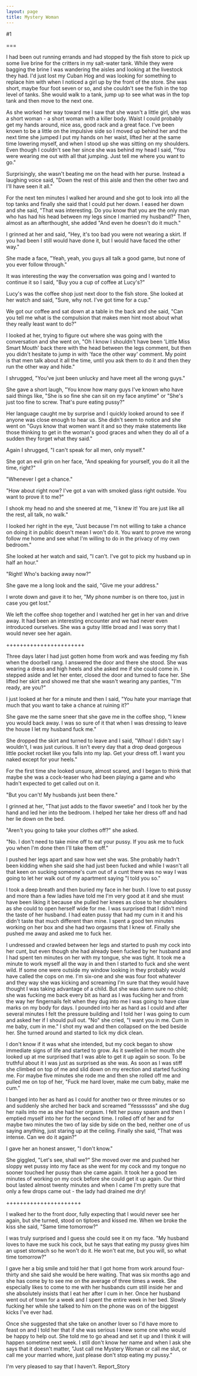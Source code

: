 ```yaml
---
layout: page
title: Mystery Woman
---
```

#1 

===

I had been out running errands and had stopped by the fish store to pick up some live brine for the critters in my salt-water tank. While they were bagging the brine I was wandering the aisles and looking at the livestock they had. I'd just lost my Cuban Hog and was looking for something to replace him with when I noticed a girl up by the front of the store. She was short, maybe four foot seven or so, and she couldn't see the fish in the top level of tanks. She would walk to a tank, jump up to see what was in the top tank and then move to the next one. 

As she worked her way toward me I saw that she wasn't a little girl, she was a short woman - a short woman with a killer body. Waist I could probably get my hands around, nice ass, good rack and a great face. I've been known to be a little on the impulsive side so I moved up behind her and the next time she jumped I put my hands on her waist, lifted her at the same time lowering myself, and when I stood up she was sitting on my shoulders. Even though I couldn't see her since she was behind my head I said, "You were wearing me out with all that jumping. Just tell me where you want to go." 

Surprisingly, she wasn't beating me on the head with her purse. Instead a laughing voice said, "Down the rest of this aisle and then the other two and I'll have seen it all." 

For the next ten minutes I walked her around and she got to look into all the top tanks and finally she said that I could put her down. I eased her down and she said, "That was interesting. Do you know that you are the only man who has had his head between my legs since I married my husband?" Then, almost as an afterthought, she added "And even he doesn't do it much." 

I grinned at her and said, "Hey, it's too bad you were not wearing a skirt. If you had been I still would have done it, but I would have faced the other way." 

She made a face, "Yeah, yeah, you guys all talk a good game, but none of you ever follow through." 

It was interesting the way the conversation was going and I wanted to continue it so I said, "Buy you a cup of coffee at Lucy's?" 

Lucy's was the coffee shop just next door to the fish store. She looked at her watch and said, "Sure, why not. I've got time for a cup." 

We got our coffee and sat down at a table in the back and she said, "Can you tell me what is the compulsion that makes men hint most about what they really least want to do?" 

I looked at her, trying to figure out where she was going with the conversation and she went on, "Oh I know I shouldn't have been 'Little Miss Smart Mouth' back there with the head between the legs comment, but then you didn't hesitate to jump in with 'face the other way' comment. My point is that men talk about it all the time, until you ask them to do it and then they run the other way and hide." 

I shrugged, "You've just been unlucky and have meet all the wrong guys." 

She gave a short laugh, "You know how many guys I've known who have said things like, "She is so fine she can sit on my face anytime" or "She's just too fine to screw. That's pure eating pussy?" 

Her language caught me by surprise and I quickly looked around to see if anyone was close enough to hear us. She didn't seem to notice and she went on "Guys know that women want it and so they make statements like those thinking to get in the woman's good graces and when they do all of a sudden they forget what they said." 

Again I shrugged, "I can't speak for all men, only myself." 

She got an evil grin on her face, "And speaking for yourself, you do it all the time, right?" 

"Whenever I get a chance." 

"How about right now? I've got a van with smoked glass right outside. You want to prove it to me?" 

I shook my head no and she sneered at me, "I knew it! You are just like all the rest, all talk, no walk." 

I looked her right in the eye, "Just because I'm not willing to take a chance on doing it in public doesn't mean I won't do it. You want to prove me wrong follow me home and see what I'm willing to do in the privacy of my own bedroom." 

She looked at her watch and said, "I can't. I've got to pick my husband up in half an hour." 

"Right! Who's backing away now?" 

She gave me a long look and the said, "Give me your address." 

I wrote down and gave it to her, "My phone number is on there too, just in case you get lost." 

We left the coffee shop together and I watched her get in her van and drive away. It had been an interesting encounter and we had never even introduced ourselves. She was a gutsy little broad and I was sorry that I would never see her again. 

+++++++++++++++++++++++ 

Three days later I had just gotten home from work and was feeding my fish when the doorbell rang. I answered the door and there she stood. She was wearing a dress and high heels and she asked me if she could come in. I stepped aside and let her enter, closed the door and turned to face her. She lifted her skirt and showed me that she wasn't wearing any panties, "I'm ready, are you?" 

I just looked at her for a minute and then I said, "You hate your marriage that much that you want to take a chance at ruining it?" 

She gave me the same sneer that she gave me in the coffee shop, "I knew you would back away. I was so sure of it that when I was dressing to leave the house I let my husband fuck me." 

She dropped the skirt and turned to leave and I said, "Whoa! I didn't say I wouldn't, I was just curious. It isn't every day that a drop dead gorgeous little pocket rocket like you falls into my lap. Get your dress off. I want you naked except for your heels." 

For the first time she looked unsure, almost scared, and I began to think that maybe she was a cock-teaser who had been playing a game and who hadn't expected to get called out on it. 

"But you can't! My husbands just been there." 

I grinned at her, "That just adds to the flavor sweetie" and I took her by the hand and led her into the bedroom. I helped her take her dress off and had her lie down on the bed. 

"Aren't you going to take your clothes off?" she asked. 

"No. I don't need to take mine off to eat your pussy. If you ask me to fuck you when I'm done then I'll take them off." 

I pushed her legs apart and saw how wet she was. She probably hadn't been kidding when she said she had just been fucked and while I wasn't all that keen on sucking someone's cum out of a cunt there was no way I was going to let her walk out of my apartment saying "I told you so." 

I took a deep breath and then buried my face in her bush. I love to eat pussy and more than a few ladies have told me I'm very good at it and she must have been liking it because she pulled her knees as close to her shoulders as she could to open herself wide for me. I was surprised that I didn't mind the taste of her husband. I had eaten pussy that had my cum in it and his didn't taste that much different than mine. I spent a good ten minutes working on her box and she had two orgasms that I knew of. Finally she pushed me away and asked me to fuck her. 

I undressed and crawled between her legs and started to push my cock into her cunt, but even though she had already been fucked by her husband and I had spent ten minutes on her with my tongue, she was tight. It took me a minute to work myself all the way in and then I started to fuck and she went wild. If some one were outside my window looking in they probably would have called the cops on me. I'm six-one and she was four foot whatever and they way she was kicking and screaming I'm sure that they would have thought I was taking advantage of a child. But she was damn sure no child; she was fucking me back every bit as hard as I was fucking her and from the way her fingernails felt when they dug into me I was going to have claw marks on my body for days. I pounded into her as hard as I could and after several minutes I felt the pressure building and I told her I was going to cum and asked her if I should pull out. "No" she cried, "I want you in me. Cum in me baby, cum in me." I shot my wad and then collapsed on the bed beside her. She turned around and started to lick my dick clean. 

I don't know if it was what she intended, but my cock began to show immediate signs of life and started to grow. As it swelled in her mouth she looked up at me surprised that I was able to get it up again so soon. To be truthful about it I was just as surprised as she was. As soon as I was stiff she climbed on top of me and slid down on my erection and started fucking me. For maybe five minutes she rode me and then she rolled off me and pulled me on top of her, "Fuck me hard lover, make me cum baby, make me cum." 

I banged into her as hard as I could for another two or three minutes or so and suddenly she arched her back and screamed "Yesssssss" and she dug her nails into me as she had her orgasm. I felt her pussy spasm and then I emptied myself into her for the second time. I rolled off of her and for maybe two minutes the two of lay side by side on the bed, neither one of us saying anything, just staring up at the ceiling. Finally she said, "That was intense. Can we do it again?" 

I gave her an honest answer, "I don't know." 

She giggled, "Let's see, shall we?" She moved over me and pushed her sloppy wet pussy into my face as she went for my cock and my tongue no sooner touched her pussy than she came again. It took her a good ten minutes of working on my cock before she could get it up again. Our third bout lasted almost twenty minutes and when I came I'm pretty sure that only a few drops came out - the lady had drained me dry! 

++++++++++++++++++++++ 

I walked her to the front door, fully expecting that I would never see her again, but she turned, stood on tiptoes and kissed me. When we broke the kiss she said, "Same time tomorrow?" 

I was truly surprised and I guess she could see it on my face. "My husband loves to have me suck his cock, but he says that eating my pussy gives him an upset stomach so he won't do it. He won't eat me, but you will, so what time tomorrow?" 

I gave her a big smile and told her that I got home from work around four- thirty and she said she would be here waiting. That was six months ago and she has come by to see me on the average of three times a week. She especially likes to come to me with her husbands cum still inside her and she absolutely insists that I eat her after I cum in her. Once her husband went out of town for a week and I spent the entire week in her bed. Slowly fucking her while she talked to him on the phone was on of the biggest kicks I've ever had. 

Once she suggested that she take on another lover so I'd have more to feast on and I told her that if she was serious I knew some one who would be happy to help out. She told me to go ahead and set it up and I think it will happen sometime next week. I still don't know her name and when I ask she says that it doesn't matter, "Just call me Mystery Woman or call me slut, or call me your married whore, just please don't stop eating my pussy." 

I'm very pleased to say that I haven't. Report_Story 
